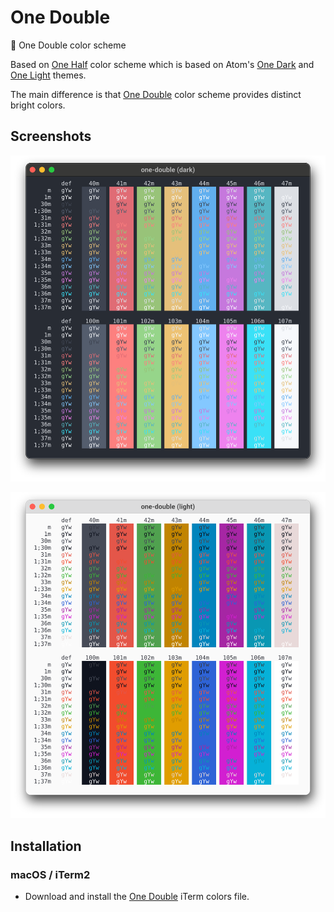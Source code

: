 # One Double
🎨 One Double color scheme

Based on [One Half](https://github.com/sonph/onehalf) color scheme which is based on Atom's [One Dark](https://github.com/atom/one-dark-syntax) and [One Light](https://github.com/atom/one-light-syntax) themes.

The main difference is that [One Double](https://github.com/pamburus/one-double) color scheme provides distinct bright colors.

## Screenshots

<p align="center"><img alt="dark" src="doc/samples/color-table-one-double-dark.svg" /></p>
<p align="center"><img alt="light" src="doc/samples/color-table-one-double-light.svg" /></p>

## Installation

### macOS / iTerm2

* Download and install the [One Double](./assets/One%20Double.itermcolors) iTerm colors file.
